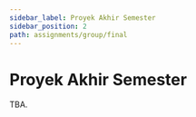 ```yaml
---
sidebar_label: Proyek Akhir Semester
sidebar_position: 2
path: assignments/group/final
---
```


# Proyek Akhir Semester

TBA.
